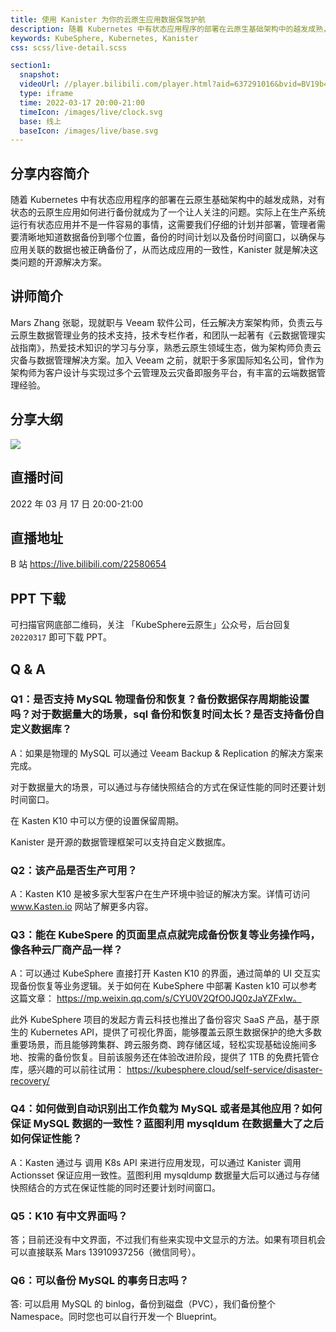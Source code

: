 ```yaml
---
title: 使用 Kanister 为你的云原生应用数据保驾护航
description: 随着 Kubernetes 中有状态应用程序的部署在云原生基础架构中的越发成熟，对有状态的云原生应用如何进行备份就成为了一个让人关注的问题。实际上在生产系统运行有状态应用并不是一件容易的事情，这需要我们仔细的计划并部署，管理者需要清晰地知道数据备份到哪个位置，备份的时间计划以及备份时间窗口，以确保与应用关联的数据也被正确备份了，从而达成应用的一致性，Kanister 就是解决这类问题的开源解决方案。
keywords: KubeSphere, Kubernetes, Kanister
css: scss/live-detail.scss

section1:
  snapshot: 
  videoUrl: //player.bilibili.com/player.html?aid=637291016&bvid=BV19b4y1H7pa&cid=552384030&page=1&high_quality=1
  type: iframe
  time: 2022-03-17 20:00-21:00
  timeIcon: /images/live/clock.svg
  base: 线上
  baseIcon: /images/live/base.svg
---
```

## 分享内容简介

随着 Kubernetes 中有状态应用程序的部署在云原生基础架构中的越发成熟，对有状态的云原生应用如何进行备份就成为了一个让人关注的问题。实际上在生产系统运行有状态应用并不是一件容易的事情，这需要我们仔细的计划并部署，管理者需要清晰地知道数据备份到哪个位置，备份的时间计划以及备份时间窗口，以确保与应用关联的数据也被正确备份了，从而达成应用的一致性，Kanister 就是解决这类问题的开源解决方案。

## 讲师简介

Mars Zhang 张聪，现就职与 Veeam 软件公司，任云解决方案架构师，负责云与云原生数据管理业务的技术支持，技术专栏作者，和团队一起著有《云数据管理实战指南》，热爱技术知识的学习与分享，熟悉云原生领域生态，做为架构师负责云灾备与数据管理解决方案。加入 Veeam 之前，就职于多家国际知名公司，曾作为架构师为客户设计与实现过多个云管理及云灾备即服务平台，有丰富的云端数据管理经验。

## 分享大纲

![](https://pek3b.qingstor.com/kubesphere-community/images/kasten0317-live.png)

## 直播时间

2022 年 03 月 17 日 20:00-21:00

## 直播地址

B 站  https://live.bilibili.com/22580654

## PPT 下载

可扫描官网底部二维码，关注 「KubeSphere云原生」公众号，后台回复 `20220317` 即可下载 PPT。

## Q & A

### Q1：是否支持 MySQL 物理备份和恢复？备份数据保存周期能设置吗？对于数据量大的场景，sql 备份和恢复时间太长？是否支持备份自定义数据库？

A：如果是物理的 MySQL 可以通过 Veeam Backup & Replication 的解决方案来完成。

对于数据量大的场景，可以通过与存储快照结合的方式在保证性能的同时还要计划时间窗口。

在 Kasten K10 中可以方便的设置保留周期。

Kanister 是开源的数据管理框架可以支持自定义数据库。

### Q2：该产品是否生产可用？

A：Kasten K10 是被多家大型客户在生产环境中验证的解决方案。详情可访问 www.Kasten.io 网站了解更多内容。 

### Q3：能在 KubeSpere 的页面里点点就完成备份恢复等业务操作吗，像各种云厂商产品一样？
A：可以通过 KubeSphere 直接打开 Kasten K10 的界面，通过简单的 UI 交互实现备份恢复等业务逻辑。关于如何在 KubeSphere 中部署 Kasten k10 可以参考这篇文章： https://mp.weixin.qq.com/s/CYU0V2QfO0JQ0zJaYZFxIw。

此外 KubeSphere 项目的发起方青云科技也推出了备份容灾 SaaS 产品，基于原生的 Kubernetes API，提供了可视化界面，能够覆盖云原生数据保护的绝大多数重要场景，而且能够跨集群、跨云服务商、跨存储区域，轻松实现基础设施间多地、按需的备份恢复。目前该服务还在体验改进阶段，提供了 1TB 的免费托管仓库，感兴趣的可以前往试用： https://kubesphere.cloud/self-service/disaster-recovery/

### Q4：如何做到自动识别出工作负载为 MySQL 或者是其他应用？如何保证 MySQL 数据的一致性？蓝图利用 mysqldum 在数据量大了之后如何保证性能？

A：Kasten 通过与 调用 K8s API 来进行应用发现，可以通过 Kanister 调用 Actionsset 保证应用一致性。蓝图利用 mysqldump 数据量大后可以通过与存储快照结合的方式在保证性能的同时还要计划时间窗口。

### Q5：K10 有中文界面吗？

答；目前还没有中文界面，不过我们有些来实现中文显示的方法。如果有项目机会可以直接联系 Mars 13910937256（微信同号）。

### Q6：可以备份 MySQL 的事务日志吗？

答: 可以启用 MySQL 的 binlog，备份到磁盘（PVC），我们备份整个 Namespace。同时您也可以自行开发一个 Blueprint。 
